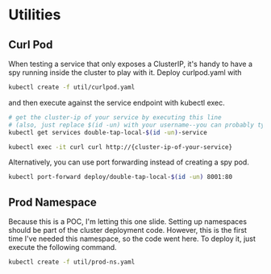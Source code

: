 # Utilities

## Curl Pod

When testing a service that only exposes a ClusterIP, it's handy to have a spy running inside the cluster to play with it. Deploy curlpod.yaml with

```sh
kubectl create -f util/curlpod.yaml
```

and then execute against the service endpoint with kubectl exec.

```sh
# get the cluster-ip of your service by executing this line
# (also, just replace $(id -un) with your username--you can probably type it quicker)
kubectl get services double-tap-local-$(id -un)-service

kubectl exec -it curl curl http://{cluster-ip-of-your-service}
```

Alternatively, you can use port forwarding instead of creating a spy pod.

```sh
kubectl port-forward deploy/double-tap-local-$(id -un) 8001:80
```

## Prod Namespace

Because this is a POC, I'm letting this one slide. Setting up namespaces should be part of the cluster deployment code.
However, this is the first time I've needed this namespace, so the code went here. To deploy it, just execute the following command.

```sh
kubectl create -f util/prod-ns.yaml
```
